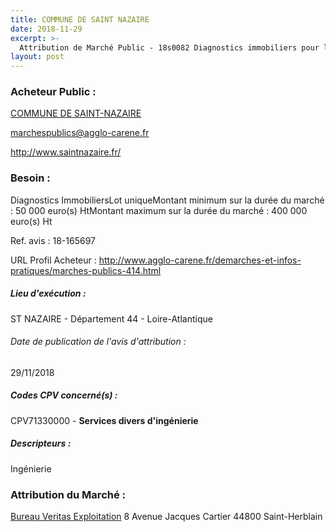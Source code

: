 ```yaml
---
title: COMMUNE DE SAINT NAZAIRE
date: 2018-11-29
excerpt: >-
  Attribution de Marché Public - 18s0082 Diagnostics immobiliers pour la Ville de Saint Nazaire
layout: post
---
```


### Acheteur Public : 
<a href="/acheteur-33/siren-214401846"> COMMUNE DE SAINT-NAZAIRE</a><br/>



marchespublics@agglo-carene.fr


http://www.saintnazaire.fr/
### Besoin :

Diagnostics ImmobiliersLot uniqueMontant minimum sur la durée du marché : 50 000 euro(s) HtMontant maximum sur la durée du marché : 400 000 euro(s) Ht

Ref. avis : 18-165697

URL Profil Acheteur : http://www.agglo-carene.fr/demarches-et-infos-pratiques/marches-publics-414.html

##### Lieu d'exécution :

ST NAZAIRE - Département 44 - Loire-Atlantique

###### Date de publication de l'avis d'attribution : 
29/11/2018

##### Codes CPV concerné(s) :
CPV71330000 - **Services divers d'ingénierie** <br/>

##### Descripteurs :
Ingénierie <br/>

### Attribution du Marché :
<a href="/entreprise-268/siren-790184675"> Bureau Veritas Exploitation</a>    8 Avenue Jacques Cartier 44800 Saint-Herblain <br/>
